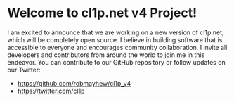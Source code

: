 # Welcome to cl1p.net v4 Project!
I am excited to announce that we are working on a new version of cl1p.net, which will be completely open source. I believe in building software that is accessible to everyone and encourages community collaboration. I invite all developers and contributors from around the world to join me in this endeavor.
You can contribute to our GitHub repository or follow updates on our Twitter:
- https://github.com/robmayhew/cl1p_v4
- https://twitter.com/cl1p

